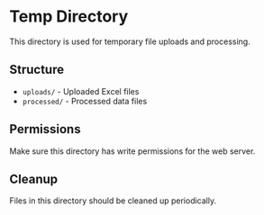# Temp Directory

This directory is used for temporary file uploads and processing.

## Structure
- `uploads/` - Uploaded Excel files
- `processed/` - Processed data files

## Permissions
Make sure this directory has write permissions for the web server.

## Cleanup
Files in this directory should be cleaned up periodically.